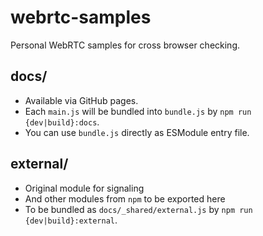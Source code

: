 # webrtc-samples

Personal WebRTC samples for cross browser checking.

## docs/

- Available via GitHub pages.
- Each `main.js` will be bundled into `bundle.js` by `npm run {dev|build}:docs`.
- You can use `bundle.js` directly as ESModule entry file.

## external/

- Original module for signaling
- And other modules from `npm` to be exported here
- To be bundled as `docs/_shared/external.js` by `npm run {dev|build}:external`.
